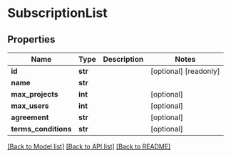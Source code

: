 # SubscriptionList

## Properties
Name | Type | Description | Notes
------------ | ------------- | ------------- | -------------
**id** | **str** |  | [optional] [readonly] 
**name** | **str** |  | 
**max_projects** | **int** |  | [optional] 
**max_users** | **int** |  | [optional] 
**agreement** | **str** |  | [optional] 
**terms_conditions** | **str** |  | [optional] 

[[Back to Model list]](../README.md#documentation-for-models) [[Back to API list]](../README.md#documentation-for-api-endpoints) [[Back to README]](../README.md)


